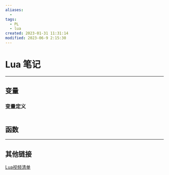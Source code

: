 ```yaml
---
aliases:
  - 
tags:
  - PL
  - lua
created: 2023-01-31 11:31:14
modified: 2023-06-9 2:15:30
---
```

# Lua 笔记

---

## 变量

### 变量定义

```lua

```

## 函数

---

## 其他链接

[Lua视频清单](Lua_Videos.md.md)

